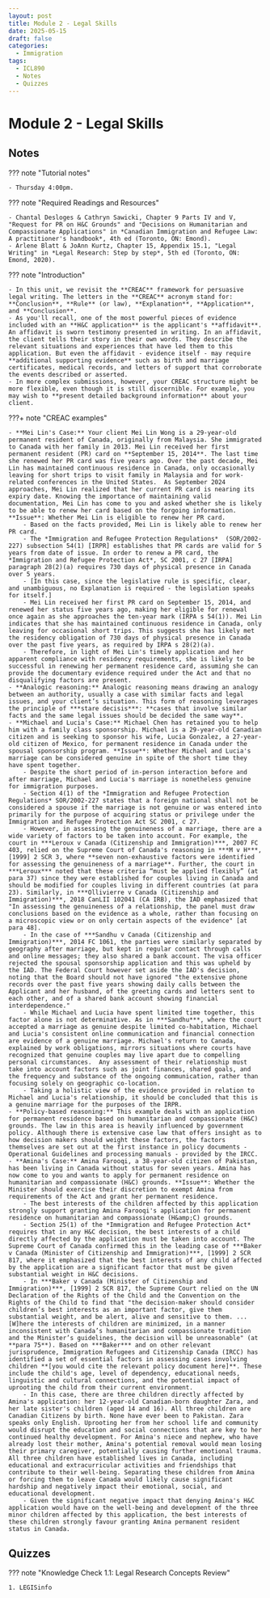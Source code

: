 ```yaml
---
layout: post
title: Module 2 - Legal Skills
date: 2025-05-15
draft: false
categories:
  - Immigration
tags:
  - ICL890
  - Notes
  - Quizzes
---
```


# Module 2 - Legal Skills

## Notes

??? note "Tutorial notes"

    - Thursday 4:00pm.

??? note "Required Readings and Resources"

    - Chantal Desloges & Cathryn Sawicki, Chapter 9 Parts IV and V, "Request for PR on H&C Grounds" and "Decisions on Humanitarian and Compassionate Applications" in *Canadian Immigration and Refugee Law: A practitioner's handbook*, 4th ed (Toronto, ON: Emond).
    - Arlene Blatt & JoAnn Kurtz, Chapter 15, Appendix 15.1, "Legal Writing" in *Legal Research: Step by step*, 5th ed (Toronto, ON: Emond, 2020).

??? note "Introduction"

    - In this unit, we revisit the **CREAC** framework for persuasive legal writing. The letters in the **CREAC** acronym stand for: **Conclusion**, **Rule** (or law), **Explanation**, **Application**, and **Conclusion**.
    - As you'll recall, one of the most powerful pieces of evidence included with an **H&C application** is the applicant's **affidavit**. An affidavit is sworn testimony presented in writing. In an affidavit, the client tells their story in their own words. They describe the relevant situations and experiences that have led them to this application. But even the affidavit - evidence itself - may require **additional supporting evidence** such as birth and marriage certificates, medical records, and letters of support that corroborate the events described or asserted.
    - In more complex submissions, however, your CREAC structure might be more flexible, even though it is still discernible. For example, you may wish to **present detailed background information** about your client.

???+ note "CREAC examples"

    - **Mei Lin's Case:** Your client Mei Lin Wong is a 29-year-old permanent resident of Canada, originally from Malaysia. She immigrated to Canada with her family in 2013. Mei Lin received her first permanent resident (PR) card on **September 15, 2014**. The last time she renewed her PR card was five years ago. Over the past decade, Mei Lin has maintained continuous residence in Canada, only occasionally leaving for short trips to visit family in Malaysia and for work-related conferences in the United States.  As September 2024 approaches, Mei Lin realized that her current PR card is nearing its expiry date. Knowing the importance of maintaining valid documentation, Mei Lin has come to you and asked whether she is likely to be able to renew her card based on the forgoing information. **Issue**: Whether Mei Lin is eligible to renew her PR card.
        - Based on the facts provided, Mei Lin is likely able to renew her PR card. 
        - The *Immigration and Refugee Protection Regulations*  (SOR/2002-227) subsection 54(1) [IRPR] establishes that PR cards are valid for 5 years from date of issue. In order to renew a PR card, the *Immigration and Refugee Protection Act*, SC 2001, c 27 [IRPA] paragraph 28(2)(a) requires 730 days of physical presence in Canada over 5 years.
        - [In this case, since the legislative rule is specific, clear, and unambiguous, no Explanation is required - the legislation speaks for itself.]
        - Mei Lin received her first PR card on September 15, 2014, and renewed her status five years ago, making her eligible for renewal once again as she approaches the ten-year mark (IRPA s 54(1)). Mei Lin indicates that she has maintained continuous residence in Canada, only leaving for occasional short trips. This suggests she has likely met the residency obligation of 730 days of physical presence in Canada over the past five years, as required by IRPA s 28(2)(a). 
        - Therefore, in light of Mei Lin's timely application and her apparent compliance with residency requirements, she is likely to be successful in renewing her permanent residence card, assuming she can provide the documentary evidence required under the Act and that no disqualifying factors are present. 
    - **Analogic reasoning:** Analogic reasoning means drawing an analogy between an authority, usually a case with similar facts and legal issues, and your client’s situation. This form of reasoning leverages the principle of ***stare decisis***: **cases that involve similar facts and the same legal issues should be decided the same way**.
    - **Michael and Lucia's Case:** Michael Chen has retained you to help him with a family class sponsorship. Michael is a 29-year-old Canadian citizen and is seeking to sponsor his wife, Lucia Gonzalez, a 27-year-old citizen of Mexico, for permanent residence in Canada under the spousal sponsorship program. **Issue**: Whether Michael and Lucia's marriage can be considered genuine in spite of the short time they have spent together. 
        - Despite the short period of in-person interaction before and after marriage, Michael and Lucia's marriage is nonetheless genuine for immigration purposes.
        - Section 4(1) of the *Immigration and Refugee Protection Regulations* SOR/2002-227 states that a foreign national shall not be considered a spouse if the marriage is not genuine or was entered into primarily for the purpose of acquiring status or privilege under the Immigration and Refugee Protection Act SC 2001, c 27. 
        - However, in assessing the genuineness of a marriage, there are a wide variety of factors to be taken into account. For example, the court in ***Leroux v Canada (Citizenship and Immigration)***, 2007 FC 403, relied on the Supreme Court of Canada's reasoning in ***M v H***, [1999] 2 SCR 3, where **seven non-exhaustive factors were identified for assessing the genuineness of a marriage**. Further, the court in ***Leroux*** noted that these criteria “must be applied flexibly” (at para 37) since they were established for couples living in Canada and should be modified for couples living in different countries (at para 23). Similarly, in ***Ollivierre v Canada (Citizenship and Immigration)***, 2018 CanLII 102041 (CA IRB), the IAD emphasized that "In assessing the genuineness of a relationship, the panel must draw conclusions based on the evidence as a whole, rather than focusing on a microscopic view or on only certain aspects of the evidence" [at para 48]. 
        - In the case of ***Sandhu v Canada (Citizenship and Immigration)***, 2014 FC 1061, the parties were similarly separated by geography after marriage, but kept in regular contact through calls and online messages; they also shared a bank account. The visa officer rejected the spousal sponsorship application and this was upheld by the IAD. The Federal Court however set aside the IAD's decision, noting that the Board should not have ignored "the extensive phone records over the past five years showing daily calls between the Applicant and her husband, of the greeting cards and letters sent to each other, and of a shared bank account showing financial interdependence."
        - While Michael and Lucia have spent limited time together, this factor alone is not determinative. As in ***Sandhu***, where the court accepted a marriage as genuine despite limited co-habitation, Michael and Lucia's consistent online communication and financial connection are evidence of a genuine marriage. Michael's return to Canada, explained by work obligations, mirrors situations where courts have recognized that genuine couples may live apart due to compelling personal circumstances.  Any assessment of their relationship must take into account factors such as joint finances, shared goals, and the frequency and substance of the ongoing communication, rather than focusing solely on geographic co-location.
        - Taking a holistic view of the evidence provided in relation to Michael and Lucia's relationship, it should be concluded that this is a genuine marriage for the purposes of the IRPR. 
    - **Policy-based reasoning:** This example deals with an application for permanent residence based on humanitarian and compassionate (H&C) grounds. The law in this area is heavily influenced by government policy. Although there is extensive case law that offers insight as to how decision makers should weight these factors, the factors themselves are set out at the first instance in policy documents - Operational Guidelines and processing manuals - provided by the IRCC. 
    - **Amina's Case:** Amina Farooqi, a 38-year-old citizen of Pakistan, has been living in Canada without status for seven years. Amina has now come to you and wants to apply for permanent residence on humanitarian and compassionate (H&C) grounds. **Issue**: Whether the Minister should exercise their discretion to exempt Amina from requirements of the Act and grant her permanent residence. 
        - The best interests of the children affected by this application strongly support granting Amina Farooqi's application for permanent residence on humanitarian and compassionate (H&amp;C) grounds.
        - Section 25(1) of the *Immigration and Refugee Protection Act* requires that in any H&C decision, the best interests of a child directly affected by the application must be taken into account. The Supreme Court of Canada confirmed this in the leading case of ***Baker v Canada (Minister of Citizenship and Immigration)***, [1999] 2 SCR 817, where it emphasized that the best interests of any child affected by the application are a significant factor that must be given substantial weight in H&C decisions.
        - In ***Baker v Canada (Minister of Citizenship and Immigration)***, [1999] 2 SCR 817, the Supreme Court relied on the UN Declaration of the Rights of the Child and the Convention on the Rights of the Child to find that "the decision-maker should consider children’s best interests as an important factor, give them substantial weight, and be alert, alive and sensitive to them. ...[W]here the interests of children are minimized, in a manner inconsistent with Canada’s humanitarian and compassionate tradition and the Minister’s guidelines, the decision will be unreasonable" (at **para 75**). Based on ***Baker*** and on other relevant jurisprudence, Immigration Refugees and Citizenship Canada (IRCC) has identified a set of essential factors in assessing cases involving children **[you would cite the relevant policy document here]**. These include the child's age, level of dependency, educational needs, linguistic and cultural connections, and the potential impact of uprooting the child from their current environment. 
        - In this case, there are three children directly affected by Amina's application: her 12-year-old Canadian-born daughter Zara, and her late sister's children (aged 14 and 16). All three children are Canadian Citizens by birth. None have ever been to Pakistan. Zara speaks only English. Uprooting her from her school life and community would disrupt the education and social connections that are key to her continued healthy development. For Amina's niece and nephew, who have already lost their mother, Amina's potential removal would mean losing their primary caregiver, potentially causing further emotional trauma. All three children have established lives in Canada, including educational and extracurricular activities and friendships that contribute to their well-being. Separating these children from Amina or forcing them to leave Canada would likely cause significant hardship and negatively impact their emotional, social, and educational development.
        - Given the significant negative impact that denying Amina's H&C application would have on the well-being and development of the three minor children affected by this application, the best interests of these children strongly favour granting Amina permanent resident status in Canada.




## Quizzes

??? note "Knowledge Check 1.1: Legal Research Concepts Review"

    1. LEGISinfo 
